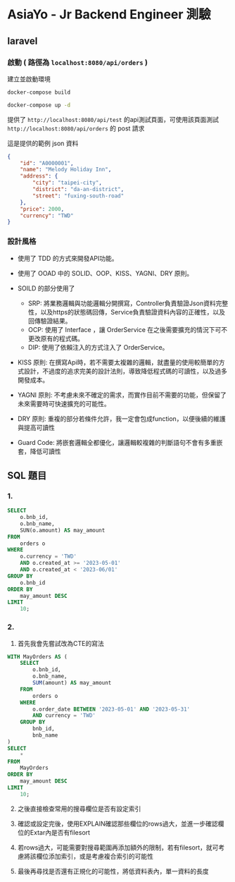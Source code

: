 # AsiaYo - Jr Backend Engineer 測驗

## laravel

### 啟動 ( 路徑為 `localhost:8080/api/orders` )

建立並啟動環境

``` cmd
docker-compose build
```

``` cmd
docker-compose up -d
```

提供了 `http://localhost:8080/api/test` 的api測試頁面，可使用該頁面測試 `http://localhost:8080/api/orders` 的 post 請求

這是提供的範例 json 資料
``` json
{
    "id": "A0000001",
    "name": "Melody Holiday Inn",
    "address": {
        "city": "taipei-city",
        "district": "da-an-district",
        "street": "fuxing-south-road"
    },
    "price": 2000,
    "currency": "TWD"
}

```

### 

### 設計風格

* 使用了 TDD 的方式來開發API功能。
* 使用了 OOAD 中的 SOLID、OOP、KISS、YAGNI、DRY  原則。
* SOILD 的部分使用了
    * SRP: 將業務邏輯與功能邏輯分開撰寫，Controller負責驗證Json資料完整性，以及https的狀態碼回傳，Service負責驗證資料內容的正確性，以及回傳驗證結果。
    * OCP: 使用了 Interface ，讓 OrderService 在之後需要擴充的情況下可不更改原有的程式碼。
    * DIP: 使用了依賴注入的方式注入了 OrderService。

* KISS 原則: 在撰寫Api時，若不需要太複雜的邏輯，就盡量的使用較簡單的方式設計，不過度的追求完美的設計法則，導致降低程式碼的可讀性，以及過多開發成本。
* YAGNI 原則: 不考慮未來不確定的需求，而實作目前不需要的功能，但保留了未來需要時可快速擴充的可能性。
* DRY 原則: 重複的部分若條件允許，我一定會包成function，以便後續的維護與提高可讀性
* Guard Code: 將嵌套邏輯全都優化，讓邏輯較複雜的判斷語句不會有多重嵌套，降低可讀性




## SQL 題目 

### 1.
``` sql
SELECT 
    o.bnb_id,
    o.bnb_name,
    SUN(o.amount) AS may_amount
FROM 
    orders o
WHERE 
    o.currency = 'TWD' 
    AND o.created_at >= '2023-05-01'
    AND o.created_at < '2023-06/01'
GROUP BY
    o.bnb_id
ORDER BY 
    may_amount DESC
LIMIT 
    10;
```

### 2.

1. 首先我會先嘗試改為CTE的寫法
```SQL
WITH MayOrders AS (
    SELECT 
        o.bnb_id,
        o.bnb_name,
        SUM(amount) AS may_amount
    FROM 
        orders o
    WHERE 
        o.order_date BETWEEN '2023-05-01' AND '2023-05-31'
        AND currency = 'TWD'
    GROUP BY 
        bnb_id,
        bnb_name
)
SELECT 
    *
FROM 
    MayOrders
ORDER BY 
    may_amount DESC
LIMIT 
    10;
```

2. 之後直接檢查常用的搜尋欄位是否有設定索引

3. 確認或設定完後，使用EXPLAIN確認那些欄位的rows過大，並進一步確認欄位的Extar內是否有filesort

4. 若rows過大，可能需要對搜尋範圍再添加額外的限制，若有filesort，就可考慮將該欄位添加索引，或是考慮複合索引的可能性

5. 最後再尋找是否還有正規化的可能性，將低資料表內，單一資料的長度
